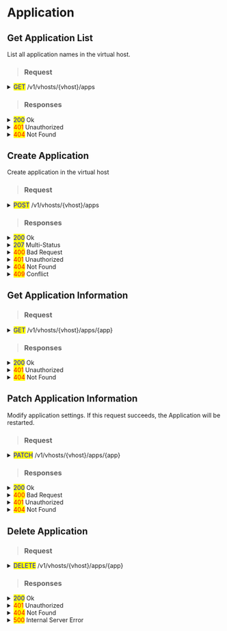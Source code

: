 # Application

## Get Application List

List all application names in the virtual host.&#x20;

> ### Request

<details>

<summary><mark style="color:blue;">GET</mark> /v1/vhosts/{vhost}/apps</summary>

#### **Header**

```http
Authorization: Basic {credentials}

# Authorization
    Credentials for HTTP Basic Authentication created with <AccessToken>
```

</details>

> ### Responses

<details>

<summary><mark style="color:blue;">200</mark> Ok</summary>

The request has succeeded

#### **Header**

```
Content-Type: application/json
```

#### **Body**

```json
{
	"statusCode": 200,
	"message": "OK",
	"response": [
		"app",
		"app2",
		"app3"
	]
}

# statusCode
	Same as HTTP Status Code
# message
	A human-readable description of the response code
# response
	Json array containing a list of application names
```

</details>

<details>

<summary><mark style="color:red;">401</mark> Unauthorized</summary>

Authentication required

#### **Header**

```http
WWW-Authenticate: Basic realm=”OvenMediaEngine”
```

#### **Body**

```json
{
    "message": "[HTTP] Authorization header is required to call API (401)",
    "statusCode": 401
}
```

</details>

<details>

<summary><mark style="color:red;">404</mark> Not Found</summary>

The given vhost name could not be found.

#### **Body**

```json
{
    "message": "[HTTP] Could not find the virtual host: [default1] (404)",
    "statusCode": 404
}
```

</details>

## Create Application

Create application in the virtual host

> ### Request

<details>

<summary><mark style="color:blue;">POST</mark> /v1/vhosts/{vhost}/apps</summary>

#### Header

```http
Authorization: Basic {credentials}

# Authorization
    Credentials for HTTP Basic Authentication created with <AccessToken>
```

#### Body

Configure applications to be created in <mark style="color:green;">Json array</mark> format.&#x20;

{% code overflow="wrap" %}
```json
[
    {
        "name": "app",
        "type": "live",
        "outputProfiles": {
            "outputProfile": [
                {
                    "name": "default",
                    "outputStreamName": "${OriginStreamName}",
                    "encodes": {
                        "audios": [
                            {
                                "name": "opus",
                                "codec": "opus",
                                "samplerate": 48000,
                                "bitrate": 128000,
                                "channel": 2,
                                "bypassIfMatch": {
                                    "codec": "eq"
                                }
                            },
                            {
                                "name": "aac",
                                "codec": "aac",
                                "samplerate": 48000,
                                "bitrate": 128000,
                                "channel": 2,
                                "bypassIfMatch": {
                                    "codec": "eq"
                                }
                            }
                        ],
                        "videos": [
                            {
                                "name": "bypass_video",
                                "bypass": true
                            }
                        ]
                    }
                }
            ]
        },
        "providers": {
            "ovt": {},
            "rtmp": {},
            "rtspPull": {},
            "srt": {},
            "webrtc": {}
        },
        "publishers": {
            "llhls": {},
            "ovt": {},
            "webrtc": {}
        }
    }
]
    
# name (required)
    Application name to create
    
# type (required)
    live - currently only support live
    
# outputProfiles (optional)
   Set OutputProfile for Transcoding. See the ABR and Transcoding chapter for             more details. If no outputProfiles are present in the request, a default outputProfile as above is configured.
   
# providers (optional)
    Configure providers. See the Live Source chapter for details. If providers are not present in the request, they are configured with default providers as above.

# publishers (optional)
    Configure publishers. See the Streaming chapter for details. If publishers are not present in the request, they are configured with default publishers as above.
```
{% endcode %}

</details>

> ### Responses

<details>

<summary><mark style="color:blue;">200</mark> Ok</summary>

The request has succeeded

#### **Header**

```
Content-Type: application/json
```

#### **Body**

It responds with <mark style="color:green;">**Json array**</mark> for each request.

```json
[
    {
        "statusCode": 200,
        "message": "OK",
        "response": {
            "name": "app",
            "outputProfiles": {
            ...

            "providers": {
                "ovt": {},
                "rtmp": {},
            ...
    },
    {
        "statusCode": 200,
        "message": "OK",
        "response": {
            ...
        }
    }
}

# statusCode
    Same as HTTP Status Code
# message
    A human-readable description of the response code
# response
    Created application information
```

</details>

<details>

<summary><mark style="color:blue;">207</mark> Multi-Status</summary>

There might be a mixture of responses.

#### **Header**

```
Content-Type: application/json
```

#### **Body**

It responds with <mark style="color:green;">**Json array**</mark> for each request.

```json
[
    {
        "statusCode": 200,
        "message": "OK",
        "response": {
            "name": "app",
            "outputProfiles": {
            ...

            "providers": {
                "ovt": {},
                "rtmp": {},
            ...
    },
    {
        "statusCode": 409,
        "message": "Conflict",
        "response": {
            ...
        }
    }
}

# statusCode
    Same as HTTP Status Code
# message
    A human-readable description of the response code
# response
    Application information created when statusCode is 200
```

</details>

<details>

<summary><mark style="color:red;">400</mark> Bad Request</summary>

Invalid request. Body is not a Json array or does not have a required value

</details>

<details>

<summary><mark style="color:red;">401</mark> Unauthorized</summary>

Authentication required

#### **Header**

```http
WWW-Authenticate: Basic realm=”OvenMediaEngine”
```

#### **Body**

```json
{
    "message": "[HTTP] Authorization header is required to call API (401)",
    "statusCode": 401
}
```

</details>

<details>

<summary><mark style="color:red;">404</mark> Not Found</summary>

The given vhost name could not be found.

#### **Body**

```json
{
    "message": "[HTTP] Could not find the virtual host: [default1] (404)",
    "statusCode": 404
}
```

</details>

<details>

<summary><mark style="color:red;">409</mark> Conflict</summary>

An application name already exists

</details>

## Get Application Information

> ### Request

<details>

<summary><mark style="color:blue;">GET</mark> /v1/vhosts/{vhost}/apps/{app}</summary>

#### **Header**

```http
Authorization: Basic {credentials}

# Authorization
    Credentials for HTTP Basic Authentication created with <AccessToken>
```

</details>

> ### Responses

<details>

<summary><mark style="color:blue;">200</mark> Ok</summary>

The request has succeeded

#### **Header**

```
Content-Type: application/json
```

#### **Body**

```json
{
    "statusCode": 200,
    "message": "OK",
    "response": {
        "dynamic": false,
        "name": "app",
        "type": "live",
        "outputProfiles": {
            "outputProfile": [
                {
                    "encodes": {
                        "audios": [
                            {
                                "bitrate": 128000,
                                "bypassIfMatch": {
                                    "codec": "eq"
                                },
                                "channel": 2,
                                "codec": "opus",
                                "name": "opus",
                                "samplerate": 48000
                            },
                            {
                                "bitrate": 128000,
                                "bypassIfMatch": {
                                    "codec": "eq"
                                },
                                "channel": 2,
                                "codec": "aac",
                                "name": "aac",
                                "samplerate": 48000
                            }
                        ],
                        "videos": [
                            {
                                "bypass": true,
                                "name": "bypass_video"
                            }
                        ]
                    },
                    "name": "bypass",
                    "outputStreamName": "${OriginStreamName}"
                }
            ]
        },
        "providers": {
            "ovt": {},
            "rtmp": {},
            "rtspPull": {},
            "srt": {},
            "webrtc": {}
        },
        "publishers": {
            "llhls": {},
            "ovt": {},
            "webrtc": {}
        }
    }
}

# statusCode
    Same as HTTP Status Code
# message
    A human-readable description of the response code
# response
    Application information
```

</details>

<details>

<summary><mark style="color:red;">401</mark> Unauthorized</summary>

Authentication required

#### **Header**

```http
WWW-Authenticate: Basic realm=”OvenMediaEngine”
```

#### **Body**

```json
{
    "message": "[HTTP] Authorization header is required to call API (401)",
    "statusCode": 401
}
```

</details>

<details>

<summary><mark style="color:red;">404</mark> Not Found</summary>

The given vhost name or application name could not be found.

#### **Body**

```json
{
    "message": "[HTTP] Could not find the application: [default/app2] (404)",
    "statusCode": 404
}
```

</details>

## Patch Application Information

Modify application settings. If this request succeeds, the Application will be restarted.

> ### Request

<details>

<summary><mark style="color:blue;">PATCH</mark> /v1/vhosts/{vhost}/apps/{app}</summary>

#### **Header**

```http
Authorization: Basic {credentials}

# Authorization
    Credentials for HTTP Basic Authentication created with <AccessToken>
```

#### Body

Write the value you want to modify. However, name and outputProfiles cannot be modified.

```json
{
    "providers": {
        "webrtc": {
            "timeout": 60000
        }
    }
}
```

</details>

> ### Responses

<details>

<summary><mark style="color:blue;">200</mark> Ok</summary>

The request has succeeded

#### **Header**

```
Content-Type: application/json
```

#### **Body**

```json
{
    "statusCode": 200,
    "message": "OK",
    "response": {
        "dynamic": false,
        "name": "app",
        "type": "live",
        "outputProfiles": {
            "outputProfile": [
                {
                    "encodes": {
                        "audios": [
                            {
                                "bitrate": 128000,
                                "bypassIfMatch": {
                                    "codec": "eq"
                                },
                                "channel": 2,
                                "codec": "opus",
                                "name": "opus",
                                "samplerate": 48000
                            },
                            {
                                "bitrate": 128000,
                                "bypassIfMatch": {
                                    "codec": "eq"
                                },
                                "channel": 2,
                                "codec": "aac",
                                "name": "aac",
                                "samplerate": 48000
                            }
                        ],
                        "videos": [
                            {
                                "bypass": true,
                                "name": "bypass_video"
                            }
                        ]
                    },
                    "name": "bypass",
                    "outputStreamName": "${OriginStreamName}"
                }
            ]
        },
        "providers": {
            "ovt": {},
            "rtmp": {},
            "rtspPull": {},
            "srt": {},
            "webrtc": {
                "timeout": 60000
            }
        },
        "publishers": {
            "llhls": {},
            "ovt": {},
            "webrtc": {}
        }
    }
}

# statusCode
    Same as HTTP Status Code
# message
    A human-readable description of the response code
# response
    Mofified application information
```

</details>

<details>

<summary><mark style="color:red;">400</mark> Bad Request</summary>

Invalid request.&#x20;

```json
{
    "message": "[HTTP] Cannot change [name] using this API (400)",
    "statusCode": 400
}
```

</details>

<details>

<summary><mark style="color:red;">401</mark> Unauthorized</summary>

Authentication required

#### **Header**

```http
WWW-Authenticate: Basic realm=”OvenMediaEngine”
```

#### **Body**

```json
{
    "message": "[HTTP] Authorization header is required to call API (401)",
    "statusCode": 401
}
```

</details>

<details>

<summary><mark style="color:red;">404</mark> Not Found</summary>

The given vhost name or application name could not be found.

#### **Body**

```json
{
    "message": "[HTTP] Could not find the application: [default/app2] (404)",
    "statusCode": 404
}
```

</details>

## Delete Application

> ### Request

<details>

<summary><mark style="color:blue;">DELETE</mark> /v1/vhosts/{vhost}/apps/{app}</summary>

#### **Header**

```http
Authorization: Basic {credentials}

# Authorization
    Credentials for HTTP Basic Authentication created with <AccessToken>
```

</details>

> ### Responses

<details>

<summary><mark style="color:blue;">200</mark> Ok</summary>

The request has succeeded

#### **Header**

```
Content-Type: application/json
```

#### **Body**

```json
{
    "message": "OK",
    "statusCode": 200
}

# statusCode
	Same as HTTP Status Code
# message
	A human-readable description of the response code
```

</details>

<details>

<summary><mark style="color:red;">401</mark> Unauthorized</summary>

Authentication required

#### **Header**

```http
WWW-Authenticate: Basic realm=”OvenMediaEngine”
```

#### **Body**

```json
{
    "message": "[HTTP] Authorization header is required to call API (401)",
    "statusCode": 401
}
```

</details>

<details>

<summary><mark style="color:red;">404</mark> Not Found</summary>

The given vhost name or application name could not be found.

#### **Body**

```json
{
    "message": "[HTTP] Could not find the application: [default/app2] (404)",
    "statusCode": 404
}
```

</details>

<details>

<summary><mark style="color:red;">500</mark> Internal Server Error</summary>

The request failed due to an error on the server. Check the server log for the reason of the error.

#### **Body**

```json
{
    "message": "[HTTP] Internal Server Error (500)",
    "statusCode": 500
}
```

</details>
